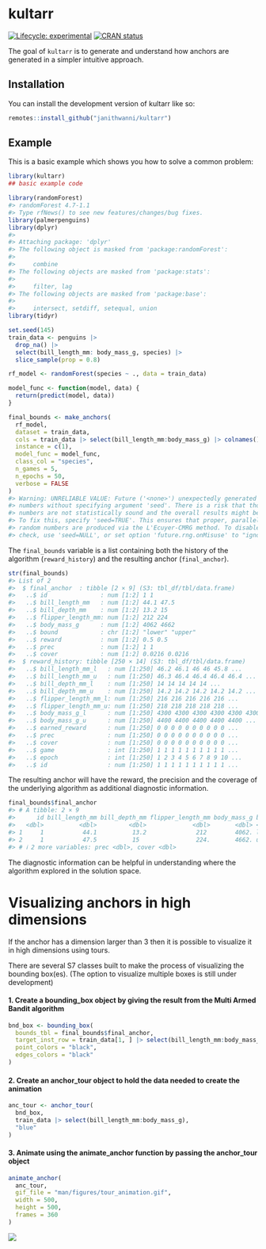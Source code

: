 
<!-- README.md is generated from README.Rmd. Please edit that file -->

# kultarr

<!-- badges: start -->

[![Lifecycle:
experimental](https://img.shields.io/badge/lifecycle-experimental-orange.svg)](https://lifecycle.r-lib.org/articles/stages.html#experimental)
[![CRAN
status](https://www.r-pkg.org/badges/version/kultarr)](https://CRAN.R-project.org/package=kultarr)
<!-- badges: end -->

The goal of `kultarr` is to generate and understand how anchors are
generated in a simpler intuitive approach.

## Installation

You can install the development version of kultarr like so:

``` r
remotes::install_github("janithwanni/kultarr")
```

## Example

This is a basic example which shows you how to solve a common problem:

``` r
library(kultarr)
## basic example code

library(randomForest)
#> randomForest 4.7-1.1
#> Type rfNews() to see new features/changes/bug fixes.
library(palmerpenguins)
library(dplyr)
#> 
#> Attaching package: 'dplyr'
#> The following object is masked from 'package:randomForest':
#> 
#>     combine
#> The following objects are masked from 'package:stats':
#> 
#>     filter, lag
#> The following objects are masked from 'package:base':
#> 
#>     intersect, setdiff, setequal, union
library(tidyr)

set.seed(145)
train_data <- penguins |> 
  drop_na() |>
  select(bill_length_mm: body_mass_g, species) |>
  slice_sample(prop = 0.8)

rf_model <- randomForest(species ~ ., data = train_data)

model_func <- function(model, data) {
  return(predict(model, data))
}

final_bounds <- make_anchors(
  rf_model,
  dataset = train_data,
  cols = train_data |> select(bill_length_mm:body_mass_g) |> colnames(),
  instance = c(1),
  model_func = model_func,
  class_col = "species",
  n_games = 5,
  n_epochs = 50,
  verbose = FALSE
)
#> Warning: UNRELIABLE VALUE: Future ('<none>') unexpectedly generated random
#> numbers without specifying argument 'seed'. There is a risk that those random
#> numbers are not statistically sound and the overall results might be invalid.
#> To fix this, specify 'seed=TRUE'. This ensures that proper, parallel-safe
#> random numbers are produced via the L'Ecuyer-CMRG method. To disable this
#> check, use 'seed=NULL', or set option 'future.rng.onMisuse' to "ignore".
```

The `final_bounds` variable is a list containing both the history of the
algorithm (`reward_history`) and the resulting anchor (`final_anchor`).

``` r
str(final_bounds)
#> List of 2
#>  $ final_anchor  : tibble [2 × 9] (S3: tbl_df/tbl/data.frame)
#>   ..$ id               : num [1:2] 1 1
#>   ..$ bill_length_mm   : num [1:2] 44.1 47.5
#>   ..$ bill_depth_mm    : num [1:2] 13.2 15
#>   ..$ flipper_length_mm: num [1:2] 212 224
#>   ..$ body_mass_g      : num [1:2] 4062 4662
#>   ..$ bound            : chr [1:2] "lower" "upper"
#>   ..$ reward           : num [1:2] 0.5 0.5
#>   ..$ prec             : num [1:2] 1 1
#>   ..$ cover            : num [1:2] 0.0216 0.0216
#>  $ reward_history: tibble [250 × 14] (S3: tbl_df/tbl/data.frame)
#>   ..$ bill_length_mm_l   : num [1:250] 46.2 46.1 46 46 45.8 ...
#>   ..$ bill_length_mm_u   : num [1:250] 46.3 46.4 46.4 46.4 46.4 ...
#>   ..$ bill_depth_mm_l    : num [1:250] 14 14 14 14 14 ...
#>   ..$ bill_depth_mm_u    : num [1:250] 14.2 14.2 14.2 14.2 14.2 ...
#>   ..$ flipper_length_mm_l: num [1:250] 216 216 216 216 216 ...
#>   ..$ flipper_length_mm_u: num [1:250] 218 218 218 218 218 ...
#>   ..$ body_mass_g_l      : num [1:250] 4300 4300 4300 4300 4300 4300 4300 4300 4300 4300 ...
#>   ..$ body_mass_g_u      : num [1:250] 4400 4400 4400 4400 4400 ...
#>   ..$ earned_reward      : num [1:250] 0 0 0 0 0 0 0 0 0 0 ...
#>   ..$ prec               : num [1:250] 0 0 0 0 0 0 0 0 0 0 ...
#>   ..$ cover              : num [1:250] 0 0 0 0 0 0 0 0 0 0 ...
#>   ..$ game               : int [1:250] 1 1 1 1 1 1 1 1 1 1 ...
#>   ..$ epoch              : int [1:250] 1 2 3 4 5 6 7 8 9 10 ...
#>   ..$ id                 : num [1:250] 1 1 1 1 1 1 1 1 1 1 ...
```

The resulting anchor will have the reward, the precision and the
coverage of the underlying algorithm as additional diagnostic
information.

``` r
final_bounds$final_anchor
#> # A tibble: 2 × 9
#>      id bill_length_mm bill_depth_mm flipper_length_mm body_mass_g bound reward
#>   <dbl>          <dbl>         <dbl>             <dbl>       <dbl> <chr>  <dbl>
#> 1     1           44.1          13.2              212        4062. lower  0.500
#> 2     1           47.5          15                224.       4662. upper  0.500
#> # ℹ 2 more variables: prec <dbl>, cover <dbl>
```

The diagnostic information can be helpful in understanding where the
algorithm explored in the solution space.

# Visualizing anchors in high dimensions

If the anchor has a dimension larger than 3 then it is possible to
visualize it in high dimensions using tours.

There are several S7 classes built to make the process of visualizing
the bounding box(es). (The option to visualize multiple boxes is still
under development)

#### 1. Create a bounding_box object by giving the result from the Multi Armed Bandit algorithm

``` r
bnd_box <- bounding_box(
  bounds_tbl = final_bounds$final_anchor,
  target_inst_row = train_data[1, ] |> select(bill_length_mm:body_mass_g),
  point_colors = "black",
  edges_colors = "black"
)
```

#### 2. Create an anchor_tour object to hold the data needed to create the animation

``` r
anc_tour <- anchor_tour(
  bnd_box,
  train_data |> select(bill_length_mm:body_mass_g),
  "blue"
)
```

#### 3. Animate using the animate_anchor function by passing the anchor_tour object

``` r
animate_anchor(
  anc_tour,
  gif_file = "man/figures/tour_animation.gif",
  width = 500,
  height = 500,
  frames = 360
)
```

![](man/figures/tour_animation.gif)
